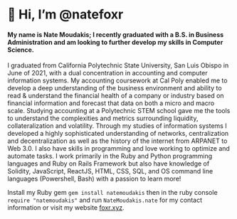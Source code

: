 
# 👋 Hi, I’m @natefoxr

#### My name is Nate Moudakis; I recently graduated with a B.S. in Business Administration and am looking to further develop my skills in Computer Science.

I graduated from California Polytechnic State University, San Luis Obispo in June of 2021, with a dual concentration in accounting and computer information systems. My accounting coursework at Cal Poly enabled me to develop a deep understanding of the business environment and ability to read & understand the financial health of a company or industry based on financial information and forecast that data on both a micro and macro scale. Studying accounting at a Polytechnic STEM school gave me the tools to understand the complexities and metrics surrounding liquidity, collateralization and volatility. Through my studies of information systems I developed a highly sophisticated understanding of networks, centralization and decentralization as well as the history of the internet from ARPANET to Web 3.0. I also have skills in programming and love working to optimize and automate tasks. I work primarily in the Ruby and Python programming languages and Ruby on Rails Framework but also have knowledge of Solidity, JavaScript, ReactJS, HTML, CSS, SQL, and OS command line languages (Powershell, Bash) with a passion to learn more!

Install my Ruby gem `gem install natemoudakis` then in the ruby console `require "natemoudakis"` and run `NateMoudakis.nate` for my contact information or visit my website [foxr.xyz](https://www.foxr.xyz).
